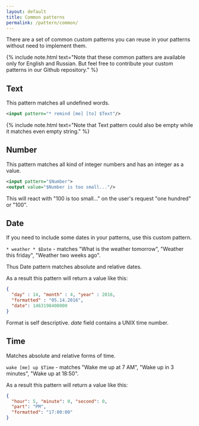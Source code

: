 ```yaml
---
layout: default
title: Common patterns
permalink: /pattern/common/
---
```


There are a set of common custom patterns you can reuse in your patterns without need to implement them.

{% include note.html text="Note that these common patters are available only for English and Russian.
But feel free to contribute your custom patterns in our Github repository." %}

## Text
This pattern matches all undefined words.

```xml
<input pattern="* remind [me] [to] $Text"/>
```

{% include note.html text="Note that Text pattern could also be empty while it matches even empty string." %}

## Number
This pattern matches all kind of integer numbers and has an integer as a value.

```xml
<input pattern="$Number">
<output value="$Number is too small..."/>
```

This will react with "100 is too small..." on the user\'s request "one hundred" or "100".

## Date
If you need to include some dates in your patterns, use this custom pattern.

`* weather * $Date` - matches "What is the weather tomorrow", "Weather this friday", "Weather two weeks ago".

Thus Date pattern matches absolute and relative dates.

As a result this pattern will return a value like this:

```json
{
  "day" : 14, "month" : 4, "year" : 2016,
  "formatted" : "05.14.2016",
  "date": 1463198400000
}
```

Format is self descriptive. _date_ field contains a UNIX time number.

## Time
Matches absolute and relative forms of time.

`wake [me] up $Time` - matches "Wake me up at 7 AM", "Wake up in 3 minutes", "Wake up at 18:50".

As a result this pattern will return a value like this:

```json
{
  "hour": 5, "minute": 0, "second": 0,
  "part": "PM",
  "formatted": "17:00:00"
}
```
